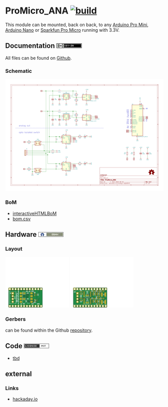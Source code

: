 # ProMicro_ANA [![build](https://github.com/nerdyscout/ProMicro/workflows/kicad-exports/badge.svg?branch=ANA)](ANA/actions?query=branch%3AANA)
This module can be mounted, back on back, to any [Arduino Pro Mini](https://www.sparkfun.com/products/11113), [Arduino Nano](https://store.arduino.cc/arduino-nano) or [Sparkfun Pro Micro](https://www.sparkfun.com/products/12587) running with 3.3V. 

## Documentation [![CC BY-SA](../img/ccbysa.png)](docs/LICENSE.TXT)
All files can be found on [Github](https://github.com/nerdyscout/ProMicro/tree/master/ANA).

### Schematic
[![Schematic](docs/img/ANA-schematic.svg)](docs/ANA-schematic.pdf)

### BoM
  * [interactiveHTMLBoM](https://nerdyscout.github.io/ProMicro/ANA/docs/bom/ANA-ibom.html)
  * [bom.csv](gerbers/ANA-bom.csv)

## Hardware [![CERN OHL v1.2](../img/oshw.png)](LICENSE.TXT)
### Layout
<a href="docs/ANA-documentation.pdf"><img src="docs/img/ANA-top.svg" alt="ANA-top" width="40%"/></a>
<a href="docs/ANA-documentation.pdf"><img src="docs/img/ANA-bottom.svg" alt="ANA-bottom" width="40%"/></a>

### Gerbers
can be found within the Github [repository](gerbers).

## Code [![MIT](../img/mit.png)](examples/LICENSE.TXT)
  * [tbd](examples/tbd.ino/tbd.ino)

## external
### Links
  * [hackaday.io](https://hackaday.io/project/171898-promicro)
